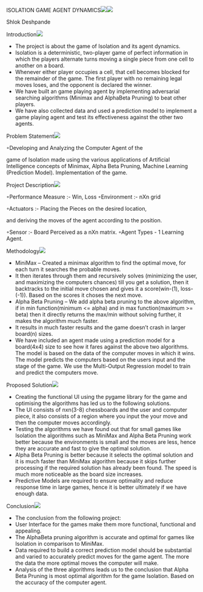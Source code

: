 ﻿ISOLATION GAME AGENT DYNAMICS![](Aspose.Words.8232b645-eb60-4c7a-bd1d-49309f4373ff.001.png)![](Aspose.Words.8232b645-eb60-4c7a-bd1d-49309f4373ff.002.png)

Shlok Deshpande

Introduction![](Aspose.Words.8232b645-eb60-4c7a-bd1d-49309f4373ff.003.png)

- The project is about the game of Isolation and its agent dynamics.
- Isolation is a deterministic, two-player game of perfect information in which the players alternate turns moving a single piece from one cell to another on a board. 
- Whenever either player occupies a cell, that cell becomes blocked for the remainder of the game. The first player with no remaining legal moves loses, and the opponent is declared the winner.
- We have built an game playing agent by implementing adversarial searching algorithms (Minimax and AlphaBeta Pruning) to beat other players.
- We have also collected data and used a prediction model to implement a game playing agent and test its effectiveness against the other two agents. 

Problem Statement![](Aspose.Words.8232b645-eb60-4c7a-bd1d-49309f4373ff.003.png)

◦Developing and Analyzing the Computer Agent of the 

game of Isolation made using the various applications of Artificial Intelligence concepts of Minimax, Alpha Beta Pruning, Machine Learning (Prediction Model). Implementation of the game.

Project Description![](Aspose.Words.8232b645-eb60-4c7a-bd1d-49309f4373ff.003.png)

◦Performance Measure :- Win, Loss ◦Environment :- nXn grid

◦Actuators :- Placing the Pieces on the desired location, 

and deriving the moves of the agent according to the position.

◦Sensor :- Board Perceived as a nXn matrix. ◦Agent Types - 1 Learning Agent.

Methodology![](Aspose.Words.8232b645-eb60-4c7a-bd1d-49309f4373ff.003.png)

- MiniMax – Created a minimax algorithm to find the optimal move, for each turn it searches the probable moves. 
- It then iterates through them and recursively solves (minimizing the user, and maximizing the computers chances) till you get a solution, then it backtracks to the initial move chosen and gives it a score(win-(1), loss-(-1)). Based on the scores it choses the next move. 
- Alpha Beta Pruning – We add alpha beta pruning to the above algorithm, if in min function(minimum <= alpha) and in max function(maximum >= beta) then it directly returns the max/min without solving further, it makes the algorithm much faster.
- It results in much faster results and the game doesn’t crash in larger board(n) sizes.
- We have included an agent made using a prediction model for a board(4x4) size to see how it fares against the above two algorithms. The model is based on the data of the computer moves in which it wins. The model predicts the computers based on the users input and the stage of the game. We use the Multi-Output Regression model to train and predict the computers move. 

Proposed Solution![](Aspose.Words.8232b645-eb60-4c7a-bd1d-49309f4373ff.003.png)

- Creating the functional UI using the pygame library for the game and optimising the algorithms has led us to the following solutions.
- The UI consists of nxn(3-8) chessboards and the user and computer piece, it also consists of a region where you input the your move and then the computer moves accordingly.  
- Testing the algorithms we have found out that for small games like Isolation the algorithms such as MiniMax and Alpha Beta Pruning work better because the environments is small and the moves are less, hence they are accurate and fast to give the optimal solution.
- Alpha Beta Pruning is better because it selects the optimal solution and it is much faster than MiniMax algorithm because it skips further processing if the required solution has already been found. The speed is much more noticeable as the board size increases.
- Predictive Models are required to ensure optimality and reduce response time in large games, hence it is better ultimately if we have enough data.

Conclusion![](Aspose.Words.8232b645-eb60-4c7a-bd1d-49309f4373ff.003.png)

- The conclusion from the following project:
- User Interface for the games make them more functional, functional and appealing.
- The AlphaBeta pruning algorithm is accurate and optimal for games like Isolation in comparison to MiniMax.
- Data required to build a correct prediction model should be substantial and varied to accurately predict moves for the game agent. The more the data the more optimal moves the computer will make.
- Analysis of the three algorithms leads us to the conclusion that Alpha Beta Pruning is most optimal algorithm for the game Isolation. Based on the accuracy of the computer agent. 
